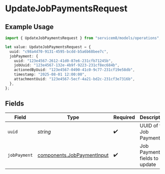 # UpdateJobPaymentsRequest

## Example Usage

```typescript
import { UpdateJobPaymentsRequest } from "servicem8/models/operations";

let value: UpdateJobPaymentsRequest = {
  uuid: "c98a4d70-9131-4595-bcdd-b5a6b68bee7c",
  jobPayment: {
    uuid: "123e4567-2612-41d0-87e6-231cfb71245b",
    jobUuid: "123e4567-132e-4b9f-9223-231cf8ec684b",
    actionedByUuid: "123e4567-0490-41c0-9c77-231cf19e58db",
    timestamp: "2025-08-01 12:00:00",
    attachmentUuid: "123e4567-5ecf-4a21-bd2c-231cf3e7316b",
  },
};
```

## Fields

| Field                                                                    | Type                                                                     | Required                                                                 | Description                                                              |
| ------------------------------------------------------------------------ | ------------------------------------------------------------------------ | ------------------------------------------------------------------------ | ------------------------------------------------------------------------ |
| `uuid`                                                                   | *string*                                                                 | :heavy_check_mark:                                                       | UUID of the Job Payment                                                  |
| `jobPayment`                                                             | [components.JobPaymentInput](../../models/components/jobpaymentinput.md) | :heavy_check_mark:                                                       | Job Payment fields to update                                             |